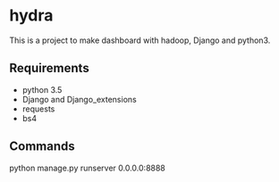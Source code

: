 # hydra
This is a project to make dashboard with hadoop, Django and python3.

## Requirements
- python 3.5
- Django and Django_extensions
- requests
- bs4

## Commands
python manage.py runserver 0.0.0.0:8888

